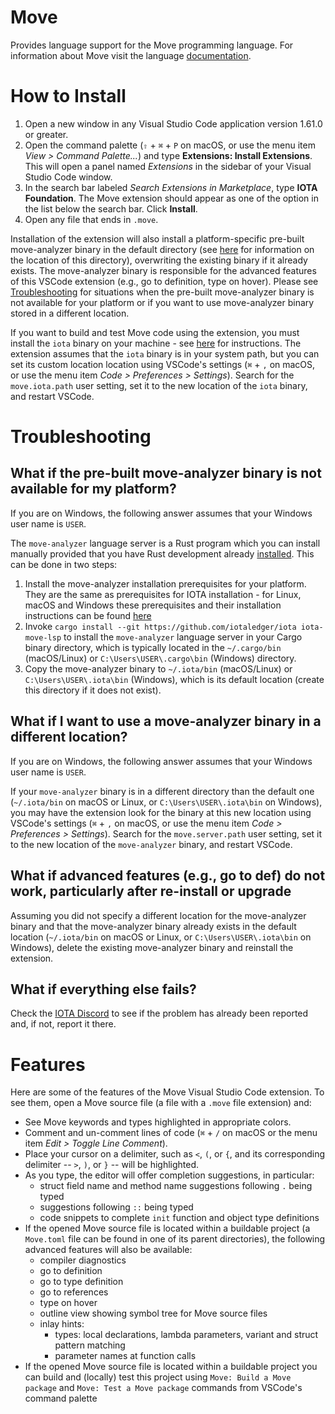 # Move

Provides language support for the Move programming language. For information about Move visit the
language [documentation](https://docs.iota.org/developer/iota-101/move-overview/).

# How to Install

1. Open a new window in any Visual Studio Code application version 1.61.0 or greater.
2. Open the command palette (`⇧` + `⌘` + `P` on macOS, or use the menu item _View > Command Palette..._) and
   type **Extensions: Install Extensions**. This will open a panel named _Extensions_ in the
   sidebar of your Visual Studio Code window.
3. In the search bar labeled _Search Extensions in Marketplace_, type **IOTA Foundation**. The Move extension
   should appear as one of the option in the list below the search bar. Click **Install**.
4. Open any file that ends in `.move`.

Installation of the extension will also install a platform-specific pre-built move-analyzer binary in
the default directory (see [here](#what-if-i-want-to-use-a-move-analyzer-binary-in-a-different-location)
for information on the location of this directory), overwriting the existing binary if it already exists.
The move-analyzer binary is responsible for the advanced features of this VSCode extension (e.g., go to
definition, type on hover). Please see [Troubleshooting](#troubleshooting) for situations when
the pre-built move-analyzer binary is not available for your platform or if you want to use move-analyzer
binary stored in a different location.

If you want to build and test Move code using the extension, you must install the `iota` binary on
your machine - see [here](https://docs.iota.org/developer/getting-started/install-iota) for
instructions. The extension assumes that the `iota` binary is in your system path, but you can set
its custom location location using VSCode's settings (`⌘` + `,` on macOS, or use the menu item _Code >
Preferences > Settings_). Search for the `move.iota.path` user setting, set it to the new location of
the `iota` binary, and restart VSCode.

# Troubleshooting

## What if the pre-built move-analyzer binary is not available for my platform?

If you are on Windows, the following answer assumes that your Windows user name is `USER`.

The `move-analyzer` language server is a Rust program which you can install manually provided
that you have Rust development already [installed](https://www.rust-lang.org/tools/install).
This can be done in two steps:

1. Install the move-analyzer installation prerequisites for your platform. They are the same
   as prerequisites for IOTA installation - for Linux, macOS and Windows these prerequisites and
   their installation instructions can be found
   [here](https://docs.iota.org/developer/getting-started/install-iota#additional-prerequisites-by-operating-system)
2. Invoke `cargo install --git https://github.com/iotaledger/iota iota-move-lsp` to install the
   `move-analyzer` language server in your Cargo binary directory, which is typically located
   in the `~/.cargo/bin` (macOS/Linux) or `C:\Users\USER\.cargo\bin` (Windows) directory.
3. Copy the move-analyzer binary to `~/.iota/bin` (macOS/Linux) or `C:\Users\USER\.iota\bin`
   (Windows), which is its default location (create this directory if it does not exist).

## What if I want to use a move-analyzer binary in a different location?

If you are on Windows, the following answer assumes that your Windows user name is `USER`.

If your `move-analyzer` binary is in a different directory than the default one (`~/.iota/bin`
on macOS or Linux, or `C:\Users\USER\.iota\bin` on Windows), you may have the extension look
for the binary at this new location using VSCode's settings (`⌘` + `,` on macOS, or use the menu
item _Code > Preferences > Settings_). Search for the `move.server.path` user setting,
set it to the new location of the `move-analyzer` binary, and restart VSCode.

## What if advanced features (e.g., go to def) do not work, particularly after re-install or upgrade

Assuming you did not specify a different location for the move-analyzer binary and that the
move-analyzer binary already exists in the default location (`~/.iota/bin` on macOS or Linux, or
`C:\Users\USER\.iota\bin` on Windows), delete the existing move-analyzer binary and reinstall the
extension.

## What if everything else fails?

Check the [IOTA Discord](https://discord.iota.org/) to see if the problem
has already been reported and, if not, report it there.

# Features

Here are some of the features of the Move Visual Studio Code extension. To see them, open a
Move source file (a file with a `.move` file extension) and:

- See Move keywords and types highlighted in appropriate colors.
- Comment and un-comment lines of code (`⌘` + `/` on macOS or the menu item _Edit >
  Toggle Line Comment_).
- Place your cursor on a delimiter, such as `<`, `(`, or `{`, and its corresponding delimiter --
  `>`, `)`, or `}` -- will be highlighted.
- As you type, the editor will offer completion suggestions, in particular:
  - struct field name and method name suggestions following `.` being typed
  - suggestions following `::` being typed
  - code snippets to complete `init` function and object type definitions
- If the opened Move source file is located within a buildable project (a `Move.toml` file can be
  found in one of its parent directories), the following advanced features will also be available:
  - compiler diagnostics
  - go to definition
  - go to type definition
  - go to references
  - type on hover
  - outline view showing symbol tree for Move source files
  - inlay hints:
    - types: local declarations, lambda parameters, variant and struct pattern matching
    - parameter names at function calls
- If the opened Move source file is located within a buildable project you can build and (locally)
  test this project using `Move: Build a Move package` and `Move: Test a Move package` commands from
  VSCode's command palette
